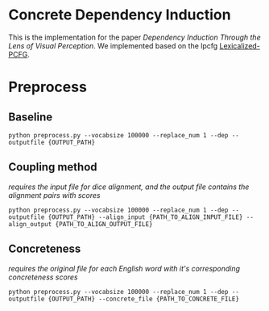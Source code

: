 # Concrete Dependency Induction

This is the implementation for the paper _Dependency Induction Through the Lens of Visual Perception_. We implemented based on the lpcfg [Lexicalized-PCFG](https://github.com/neulab/neural-lpcfg).

# Preprocess

## Baseline
```python preprocess.py --vocabsize 100000 --replace_num 1 --dep --outputfile {OUTPUT_PATH}```

## Coupling method
*requires the input file for dice alignment, and the output file contains the alignment pairs with scores*

```
python preprocess.py --vocabsize 100000 --replace_num 1 --dep --outputfile {OUTPUT_PATH} --align_input {PATH_TO_ALIGN_INPUT_FILE} --align_output {PATH_TO_ALIGN_OUTPUT_FILE}
```

## Concreteness
*requires the original file for each English word with it's corresponding concreteness scores*

```
python preprocess.py --vocabsize 100000 --replace_num 1 --dep --outputfile {OUTPUT_PATH} --concrete_file {PATH_TO_CONCRETE_FILE}
```
